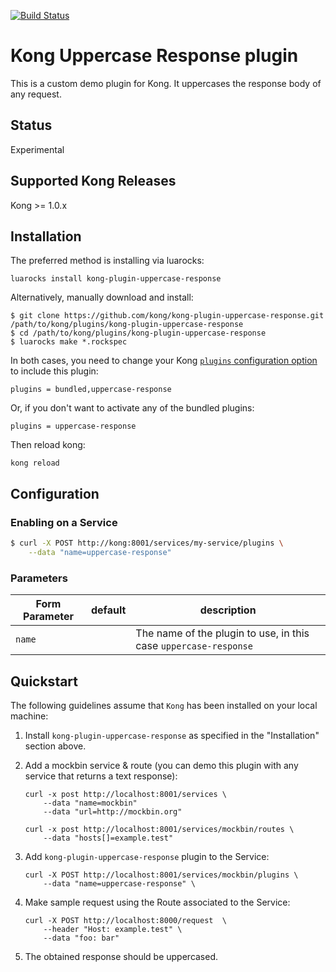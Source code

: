 [![Build Status](https://travis-ci.org/Kong/kong-plugin-uppercase-response.svg?branch=master)](https://travis-ci.com/Kong/kong-plugin-uppercase-response)

# Kong Uppercase Response plugin

This is a custom demo plugin for Kong. It uppercases the response body of any request.


## Status
Experimental

## Supported Kong Releases
Kong >= 1.0.x

## Installation

The preferred method is installing via luarocks:

```
luarocks install kong-plugin-uppercase-response
```

Alternatively, manually download and install:
```
$ git clone https://github.com/kong/kong-plugin-uppercase-response.git /path/to/kong/plugins/kong-plugin-uppercase-response
$ cd /path/to/kong/plugins/kong-plugin-uppercase-response
$ luarocks make *.rockspec
```

In both cases, you need to change your Kong [`plugins` configuration option](https://docs.konghq.com/1.3.x/configuration/#plugins)
to include this plugin:

```
plugins = bundled,uppercase-response
```

Or, if you don't want to activate any of the bundled plugins:

```
plugins = uppercase-response
```

Then reload kong:

```
kong reload
```

## Configuration

### Enabling on a Service

```bash
$ curl -X POST http://kong:8001/services/my-service/plugins \
    --data "name=uppercase-response"
```

### Parameters

| Form Parameter | default | description |
| ---            | ---     | ---         |
| `name`         |         | The name of the plugin to use, in this case `uppercase-response` |


## Quickstart

The following guidelines assume that `Kong` has been installed on your local machine:

1. Install `kong-plugin-uppercase-response` as specified in the "Installation" section above.

2. Add a mockbin service & route (you can demo this plugin with any service that returns a text response):

    ```
    curl -x post http://localhost:8001/services \
        --data "name=mockbin"
        --data "url=http://mockbin.org"
    ```

    ```
    curl -x post http://localhost:8001/services/mockbin/routes \
        --data "hosts[]=example.test"
    ```


3. Add `kong-plugin-uppercase-response` plugin to the Service:

    ```
    curl -X POST http://localhost:8001/services/mockbin/plugins \
        --data "name=uppercase-response" \
    ```

4. Make sample request using the Route associated to the Service:

    ```
    curl -X POST http://localhost:8000/request  \
        --header "Host: example.test" \
        --data "foo: bar"
    ```

5. The obtained response should be uppercased.
